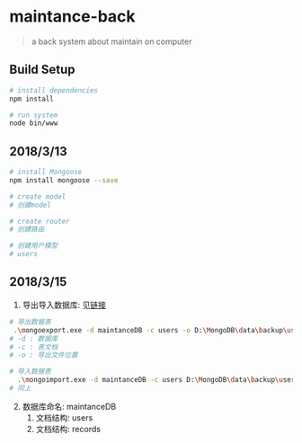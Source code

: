# maintance-back

> a back system about maintain on computer

## Build Setup

``` bash
# install dependencies
npm install

# run system
node bin/www
```

## 2018/3/13

``` bash
# install Mongoose
npm install mongoose --save

# create model
# 创建model

# create router
# 创建路由

# 创建用户模型
# users
```

## 2018/3/15

1. 导出导入数据库: 见[链接](http://blog.csdn.net/djy37010/article/details/69388890)

```bash
# 导出数据表
 .\mongoexport.exe -d maintanceDB -c users -o D:\MongoDB\data\backup\users.json
# -d : 数据库
# -c : 表文档
# -o : 导出文件位置

# 导入数据表
  .\mongoimport.exe -d maintanceDB -c users D:\MongoDB\data\backup\users.json
# 同上
```

2. 数据库命名: maintanceDB
    1. 文档结构: users
    2. 文档结构: records